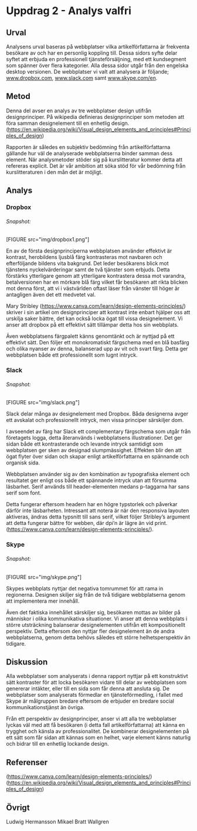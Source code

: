 ---
---
Uppdrag 2  - Analys valfri
=========================

Urval
-----------------------

Analysens urval baseras på webbplatser vilka artikelförfattarna är frekventa besökare av och har en personlig koppling till. Dessa sidors syfte delar syftet att erbjuda en professionell tjänsteförsäljning, med ett kundsegment som spänner över flera kategorier. Alla dessa sidor utgår från den engelska desktop versionen.
De webbplatser vi valt att analysera är följande; www.dropbox.com, www.slack.com samt www.skype.com/en.


Metod
-----------------------

Denna del avser en analys av tre webbplatser design utifrån designprinciper. På wikipedia definieras designprinciper som metoden att föra samman designelement till en enhetlig design. (https://en.wikipedia.org/wiki/Visual_design_elements_and_principles#Principles_of_design)

Rapporten är således en subjektiv bedömning från artikelförfattarna gällande hur väl de analyserade webbplatserna binder samman dess element. När analysmetoder stöder sig på kurslitteratur kommer detta att refereras explicit. Det är vår ambition att söka stöd för vår bedömning från kurslitteraturen i den mån det är möjligt.



Analys
-----------------------

<h3>Dropbox</h3>

<h6>Snapshot:</h6>

[FIGURE src="img/dropbox1.png"]


En av de första designprinciperna webbplatsen använder effektivt är kontrast, herobildens ljusblå färg kontrasteras mot navbaren och efterföljande bildens vita bakgrund. Det leder besökarens blick mot tjänstens nyckelvärderingar samt de två tjänster som erbjuds.
Detta förstärks ytterligare genom att ytterligare kontrastera dessa mot varandra, betalversionen har en mörkare blå färg vilket får besökaren att rikta blicken mot denna först, att vi i västvärlden oftast läser från vänster till höger är antagligen även det ett medvetet val.

Mary Stribley (https://www.canva.com/learn/design-elements-principles/) skriver i sin artikel om designprinciper att kontrast inte enbart hjälper oss att urskilja saker bättre, det kan också locka ögat till vissa designelement. Vi anser att dropbox på ett effektivt sätt tillämpar detta hos sin webbplats.

Även webbplatsens färgpalett känns genomtänkt och är nyttjad på ett effektivt sätt. Den följer ett monokromatiskt färgschema med en blå basfärg och olika nyanser av denna, balanserad upp av vit och svart färg. Detta ger webbplatsen både ett professionellt som lugnt intryck.


<h3>Slack</h3>

<h6>Snapshot:</h6>

[FIGURE src="img/slack.png"]


Slack delar många av designelement med Dropbox. Båda designerna avger ett avskalat och professionellt intryck, men vissa principer särskiljer dom.

I avseendet av färg har Slack ett complementary färgschema som utgår från företagets logga, detta återanvänds i webbplatsens illustrationer. Det ger sidan både ett kontrasterande och levande intryck samtidigt som webbplatsen ger sken av designad slumpmässighet. Effekten blir den att ögat flyter över sidan och skapar enligt artikelförfattarna en spännande och organisk sida.

Webbplatsen använder sig av den kombination av typografiska element och resultatet ger enligt oss både ett spännande intryck utan att försumma läsbarhet. Serif används till header-elementen medans p-taggarna har sans serif som font.

Detta fungerar eftersom headern har en högre typstorlek och påverkar därför inte läsbarheten. Intressant att notera är när den responsiva layouten aktiveras, ändras detta typsnitt till sans serif, vilket följer Stribley’s argument att detta fungerar bättre för webben, där dpi’n är lägre än vid print. (https://www.canva.com/learn/design-elements-principles/).






<h3>Skype</h3>

<h6>Snapshot:</h6>

[FIGURE src="img/skype.png"]

Skypes webbplats nyttjar det negativa tomrummet för att rama in regionerna. Designen skiljer sig från de två tidigare webbplatserna genom att implementera mer innehåll.

Även det faktiska innehållet särskiljer sig, besökaren mottas av bilder på människor i olika kommunikativa situationer. Vi anser att denna webbplats i större utsträckning balanserar designelementen utifrån ett kompositionellt perspektiv. Detta eftersom den nyttjar fler designelement än de andra webbplatserna, genom detta behövs således ett större helhetsperspektiv än tidigare.




Diskussion
-----------------------

Alla webbplatser som analyserats i denna rapport nyttjar på ett konstruktivt sätt kontraster för att locka besökaren vidare till delar av webbplatsen som genererar intäkter, eller till en sida som får denna att ansluta sig. De webbplatser som analyserats förmedlar en tjänsteförmedling, i fallet med Skype är målgruppen bredare eftersom de erbjuder en bredare social kommunikationstjänst än övriga.

Från ett perspektiv av designprinciper, anser vi att alla tre webbplatser lyckas väl med att få besökaren (i detta fall artikelförfattarna) att känna en trygghet och känsla av professionalitet. De kombinerar designelementen på ett sätt som får sidan att kännas som en helhet, varje element känns naturlig och bidrar till en enhetlig lockande design.




Referenser
-----------------------


(https://www.canva.com/learn/design-elements-principles/)
(https://en.wikipedia.org/wiki/Visual_design_elements_and_principles#Principles_of_design)

Övrigt
-----------------------

Ludwig Hermansson
Mikael Bratt Wallgren
